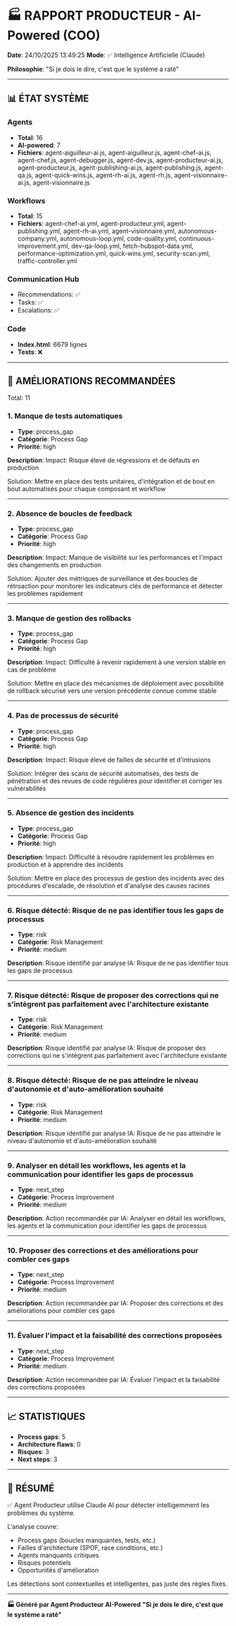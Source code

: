 # 🏭 RAPPORT PRODUCTEUR - AI-Powered (COO)

**Date**: 24/10/2025 13:49:25
**Mode**: ✅ Intelligence Artificielle (Claude)

**Philosophie**: "Si je dois le dire, c'est que le système a raté"

---

## 📊 ÉTAT SYSTÈME

### Agents
- **Total**: 16
- **AI-powered**: 7
- **Fichiers**: agent-aiguilleur-ai.js, agent-aiguilleur.js, agent-chef-ai.js, agent-chef.js, agent-debugger.js, agent-dev.js, agent-producteur-ai.js, agent-producteur.js, agent-publishing-ai.js, agent-publishing.js, agent-qa.js, agent-quick-wins.js, agent-rh-ai.js, agent-rh.js, agent-visionnaire-ai.js, agent-visionnaire.js

### Workflows
- **Total**: 15
- **Fichiers**: agent-chef-ai.yml, agent-producteur.yml, agent-publishing.yml, agent-rh-ai.yml, agent-visionnaire.yml, autonomous-company.yml, autonomous-loop.yml, code-quality.yml, continuous-improvement.yml, dev-qa-loop.yml, fetch-hubspot-data.yml, performance-optimization.yml, quick-wins.yml, security-scan.yml, traffic-controller.yml

### Communication Hub
- Recommendations: ✅
- Tasks: ✅
- Escalations: ✅

### Code
- **Index.html**: 6679 lignes
- **Tests**: ❌

---

## 🔧 AMÉLIORATIONS RECOMMANDÉES

Total: 11


### 1. Manque de tests automatiques

- **Type**: process_gap
- **Catégorie**: Process Gap
- **Priorité**: high

**Description**:
Impact: Risque élevé de régressions et de défauts en production

Solution: Mettre en place des tests unitaires, d'intégration et de bout en bout automatisés pour chaque composant et workflow

---

### 2. Absence de boucles de feedback

- **Type**: process_gap
- **Catégorie**: Process Gap
- **Priorité**: high

**Description**:
Impact: Manque de visibilité sur les performances et l'impact des changements en production

Solution: Ajouter des métriques de surveillance et des boucles de rétroaction pour monitorer les indicateurs clés de performance et détecter les problèmes rapidement

---

### 3. Manque de gestion des rollbacks

- **Type**: process_gap
- **Catégorie**: Process Gap
- **Priorité**: high

**Description**:
Impact: Difficulté à revenir rapidement à une version stable en cas de problème

Solution: Mettre en place des mécanismes de déploiement avec possibilité de rollback sécurisé vers une version précédente connue comme stable

---

### 4. Pas de processus de sécurité

- **Type**: process_gap
- **Catégorie**: Process Gap
- **Priorité**: high

**Description**:
Impact: Risque élevé de failles de sécurité et d'intrusions

Solution: Intégrer des scans de sécurité automatisés, des tests de pénétration et des revues de code régulières pour identifier et corriger les vulnérabilités

---

### 5. Absence de gestion des incidents

- **Type**: process_gap
- **Catégorie**: Process Gap
- **Priorité**: high

**Description**:
Impact: Difficulté à résoudre rapidement les problèmes en production et à apprendre des incidents

Solution: Mettre en place des processus de gestion des incidents avec des procédures d'escalade, de résolution et d'analyse des causes racines

---

### 6. Risque détecté: Risque de ne pas identifier tous les gaps de processus

- **Type**: risk
- **Catégorie**: Risk Management
- **Priorité**: medium

**Description**:
Risque identifié par analyse IA: Risque de ne pas identifier tous les gaps de processus

---

### 7. Risque détecté: Risque de proposer des corrections qui ne s'intègrent pas parfaitement avec l'architecture existante

- **Type**: risk
- **Catégorie**: Risk Management
- **Priorité**: medium

**Description**:
Risque identifié par analyse IA: Risque de proposer des corrections qui ne s'intègrent pas parfaitement avec l'architecture existante

---

### 8. Risque détecté: Risque de ne pas atteindre le niveau d'autonomie et d'auto-amélioration souhaité

- **Type**: risk
- **Catégorie**: Risk Management
- **Priorité**: medium

**Description**:
Risque identifié par analyse IA: Risque de ne pas atteindre le niveau d'autonomie et d'auto-amélioration souhaité

---

### 9. Analyser en détail les workflows, les agents et la communication pour identifier les gaps de processus

- **Type**: next_step
- **Catégorie**: Process Improvement
- **Priorité**: medium

**Description**:
Action recommandée par IA: Analyser en détail les workflows, les agents et la communication pour identifier les gaps de processus

---

### 10. Proposer des corrections et des améliorations pour combler ces gaps

- **Type**: next_step
- **Catégorie**: Process Improvement
- **Priorité**: medium

**Description**:
Action recommandée par IA: Proposer des corrections et des améliorations pour combler ces gaps

---

### 11. Évaluer l'impact et la faisabilité des corrections proposées

- **Type**: next_step
- **Catégorie**: Process Improvement
- **Priorité**: medium

**Description**:
Action recommandée par IA: Évaluer l'impact et la faisabilité des corrections proposées




---

## 📈 STATISTIQUES

- **Process gaps**: 5
- **Architecture flaws**: 0
- **Risques**: 3
- **Next steps**: 3

---

## 🎯 RÉSUMÉ

✅ Agent Producteur utilise Claude AI pour détecter intelligemment les problèmes du système.

L'analyse couvre:
- Process gaps (boucles manquantes, tests, etc.)
- Failles d'architecture (SPOF, race conditions, etc.)
- Agents manquants critiques
- Risques potentiels
- Opportunités d'amélioration

Les détections sont contextuelles et intelligentes, pas juste des règles fixes.

---

**🏭 Généré par Agent Producteur AI-Powered**
**"Si je dois le dire, c'est que le système a raté"**
